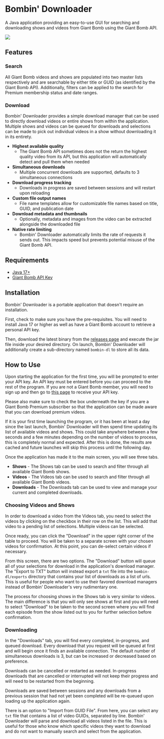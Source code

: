 # Bombin' Downloader

A Java application providing an easy-to-use GUI for searching and downloading shows and videos from Giant Bomb using the
Giant Bomb API.

![](https://i.ibb.co/QXdxLGZ/bombindl.png)

## Features

### Search

All Giant Bomb videos and shows are populated into two master lists respectively and are searchable by either title or
GUID (as identified by the Giant Bomb API). Additionally, filters can be applied to the search for Premium membership
status and date ranges.

### Download

Bombin' Downloader provides a simple download manager that can be used to directly download videos or entire shows from within
the application. Multiple shows and videos can be queued for downloads and selections can be made to pick out individual
videos in a show without downloading it in its entirety.

* **Highest available quality**
  * The Giant Bomb API sometimes does not the return the highest quality video from its API, but this application will
automatically detect and pull them when needed
* **Simultaneous downloads**
  * Multiple concurrent downloads are supported, defaults to 3 simultaneous connections
* **Download progress tracking**
  * Downloads in progress are saved between sessions and will restart upon reloading
* **Custom file output names**
  * File name templates allow for customizable file names based on title, GUID, and publication date
* **Download metadata and thumbnails**
  * Optionally, metadata and images from the video can be extracted alongside the downloaded file
* **Native rate limiting**
  * Bombin' Downloader automatically limits the rate of requests it sends out. This impacts speed but prevents potential
misuse of the Giant Bomb API.

## Requirements

* [Java 17+](https://adoptium.net/)
* [Giant Bomb API Key](https://www.giantbomb.com/api/)

## Installation

Bombin' Downloader is a portable application that doesn't require an installation.

First, check to make sure you have the pre-requisites. You will need to install Java 17 or higher as well as have a
Giant Bomb account to retrieve a personal API key.

Then, download the latest binary from the [releases page](https://github.com/TheIllusiveC4/bombin-dl/releases) and
execute the jar file inside your desired directory. On launch, Bombin' Downloader will additionally create a
sub-directory named `bombin-dl` to store all its data.

## How to Use

Upon starting the application for the first time, you will be prompted to enter your API key. An API key must be entered
before you can proceed to the rest of the program. If you are not a Giant Bomb member, you will need to sign up and then
go to [this page](https://www.giantbomb.com/api/) to receive your API key.

Please also make sure to check the box underneath the key if you are
a Giant Bomb Premium subscriber so that the application can be made aware that you can download premium videos.

If it is your first time launching the program, or it has been at least a day since the last launch, Bombin' Downloader will
then spend time updating its list of available videos and shows. This could take anywhere between a few seconds and
a few minutes depending on the number of videos to process, this is completely normal and expected. After this is done,
the results are cached and future launches will skip this process until the following day.

Once the application has made it to the main screen, you will see three tabs.

* **Shows** - The Shows tab can be used to search and filter through all available Giant Bomb shows.
* **Videos** - The Videos tab can be used to search and filter through all available Giant Bomb videos.
* **Downloads** - The Downloads tab can be used to view and manage your current and completed downloads.

### Choosing Videos and Shows

In order to download a video from the Videos tab, you need to select the videos by clicking on the checkbox in their row
on the list. This will add that video to a pending list of selections. Multiple videos can be selected.

Once ready, you can click the "Download" in the upper right corner of the table to proceed. You will be taken to a
separate screen with your chosen videos for confirmation. At this point, you can de-select certain videos if necessary.

From this screen, there are two options. The "Download" button will queue all of your selections for download in the
application's download manager. The "Export to TXT" button will instead export a `txt` file into the `bombin-dl/exports`
directory that contains your list of downloads as a list of urls. This is useful for people who want to use their favored
download managers instead of Bombin' Downloader's very rudimentary one.

The process for choosing shows in the Shows tab is very similar to videos. The main difference is that you will only see
shows at first and you will need to select "Download" to be taken to the second screen where you will find each episode
from the show listed out to you for further selection before confirmation.

### Downloading

In the "Downloads" tab, you will find every completed, in-progress, and queued download. Every download that you request
will be queued at first and will begin once it finds an available connection. The default number of simultaneous
downloads is 3, but can be increased or decreased based on preference.

Downloads can be cancelled or restarted as needed. In-progress downloads that are cancelled or interrupted will not keep
their progress and will need to be restarted from the beginning.

Downloads are saved between sessions and any downloads from a previous session that had not yet been completed will be
re-queued upon loading up the application again.

There is an option to "Import from GUID File". From here, you can select any `txt` file that contains a list of video
GUIDs, separated by line. Bombin' Downloader will parse and download all videos listed in the file. This is useful for those
who know which specific videos they want to download and do not want to manually search and select from the application.
